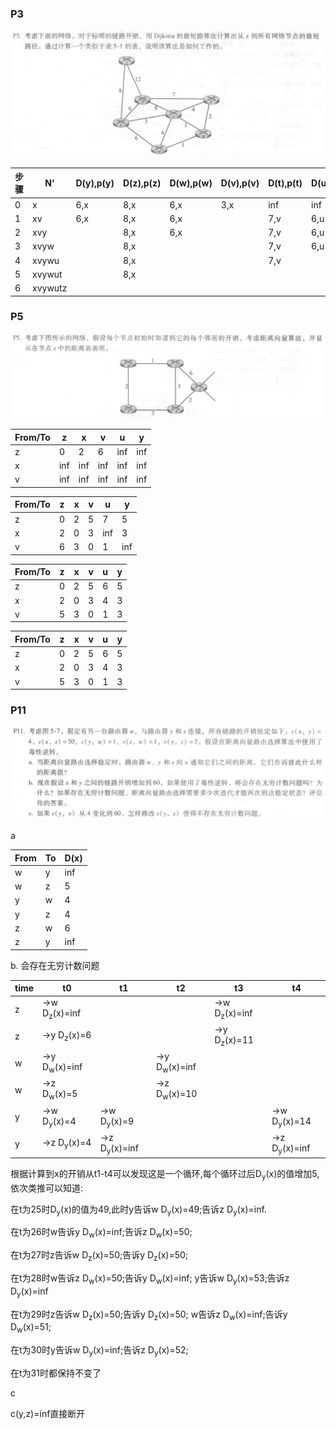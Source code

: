 ### P3

![image-20200509210129140](2017302580284hw9.assets/image-20200509210129140.png)

| 步骤 | N‘      | D(y),p(y) | D(z),p(z) | D(w),p(w) | D(v),p(v) | D(t),p(t) | D(u),p(u) |
| ---- | ------- | --------- | --------- | --------- | --------- | --------- | --------- |
| 0    | x       | 6,x       | 8,x       | 6,x       | 3,x       | inf       | inf       |
| 1    | xv      | 6,x       | 8,x       | 6,x       |           | 7,v       | 6,u       |
| 2    | xvy     |           | 8,x       | 6,x       |           | 7,v       | 6,u       |
| 3    | xvyw    |           | 8,x       |           |           | 7,v       | 6,u       |
| 4    | xvywu   |           | 8,x       |           |           | 7,v       |           |
| 5    | xvywut  |           | 8,x       |           |           |           |           |
| 6    | xvywutz |           |           |           |           |           |           |



### P5

![image-20200509212449594](2017302580284hw9.assets/image-20200509212449594.png)

| From/To | z    | x    | v    | u    | y    |
| ------- | ---- | ---- | ---- | ---- | ---- |
| z       | 0    | 2    | 6    | inf  | inf  |
| x       | inf  | inf  | inf  | inf  | inf  |
| v       | inf  | inf  | inf  | inf  | inf  |

| From/To | z    | x    | v    | u    | y    |
| ------- | ---- | ---- | ---- | ---- | ---- |
| z       | 0    | 2    | 5    | 7    | 5    |
| x       | 2    | 0    | 3    | inf  | 3    |
| v       | 6    | 3    | 0    | 1    | inf  |

| From/To | z    | x    | v    | u    | y    |
| ------- | ---- | ---- | ---- | ---- | ---- |
| z       | 0    | 2    | 5    | 6    | 5    |
| x       | 2    | 0    | 3    | 4    | 3    |
| v       | 5    | 3    | 0    | 1    | 3    |

| From/To | z    | x    | v    | u    | y    |
| ------- | ---- | ---- | ---- | ---- | ---- |
| z       | 0    | 2    | 5    | 6    | 5    |
| x       | 2    | 0    | 3    | 4    | 3    |
| v       | 5    | 3    | 0    | 1    | 3    |



### P11

![image-20200509223758661](2017302580284hw9.assets/image-20200509223758661.png)

a 

| From | To   | D(x) |
| ---- | ---- | ---- |
| w    | y    | inf  |
| w    | z    | 5    |
| y    | w    | 4    |
| y    | z    | 4    |
| z    | w    | 6    |
| z    | y    | inf  |



b. 会存在无穷计数问题

| time | t0                       | t1                       | t2                       | t3                       | t4                       |
| ---- | ------------------------ | ------------------------ | ------------------------ | ------------------------ | ------------------------ |
| z    | ->w D<sub>z</sub>(x)=inf |                          |                          | ->w D<sub>z</sub>(x)=inf |                          |
| z    | ->y D<sub>z</sub>(x)=6   |                          |                          | ->y D<sub>z</sub>(x)=11  |                          |
| w    | ->y D<sub>w</sub>(x)=inf |                          | ->y D<sub>w</sub>(x)=inf |                          |                          |
| w    | ->z D<sub>w</sub>(x)=5   |                          | ->z D<sub>w</sub>(x)=10  |                          |                          |
| y    | ->w D<sub>y</sub>(x)=4   | ->w D<sub>y</sub>(x)=9   |                          |                          | ->w D<sub>y</sub>(x)=14  |
| y    | ->z D<sub>y</sub>(x)=4   | ->z D<sub>y</sub>(x)=inf |                          |                          | ->z D<sub>y</sub>(x)=inf |

根据计算到x的开销从t1-t4可以发现这是一个循环,每个循环过后D<sub>y</sub>(x)的值增加5,依次类推可以知道:

在t为25时D<sub>y</sub>(x)的值为49,此时y告诉w D<sub>y</sub>(x)=49;告诉z D<sub>y</sub>(x)=inf.

在t为26时w告诉y D<sub>w</sub>(x)=inf;告诉z D<sub>w</sub>(x)=50;

在t为27时z告诉w D<sub>z</sub>(x)=50;告诉y D<sub>z</sub>(x)=50;

在t为28时w告诉z D<sub>w</sub>(x)=50;告诉y D<sub>w</sub>(x)=inf;    y告诉w D<sub>y</sub>(x)=53;告诉z D<sub>y</sub>(x)=inf

在t为29时z告诉w D<sub>z</sub>(x)=50;告诉y D<sub>z</sub>(x)=50;   w告诉z D<sub>w</sub>(x)=inf;告诉y D<sub>w</sub>(x)=51;  

在t为30时y告诉w D<sub>y</sub>(x)=inf;告诉z D<sub>y</sub>(x)=52;

在t为31时都保持不变了



c 

c(y,z)=inf直接断开

